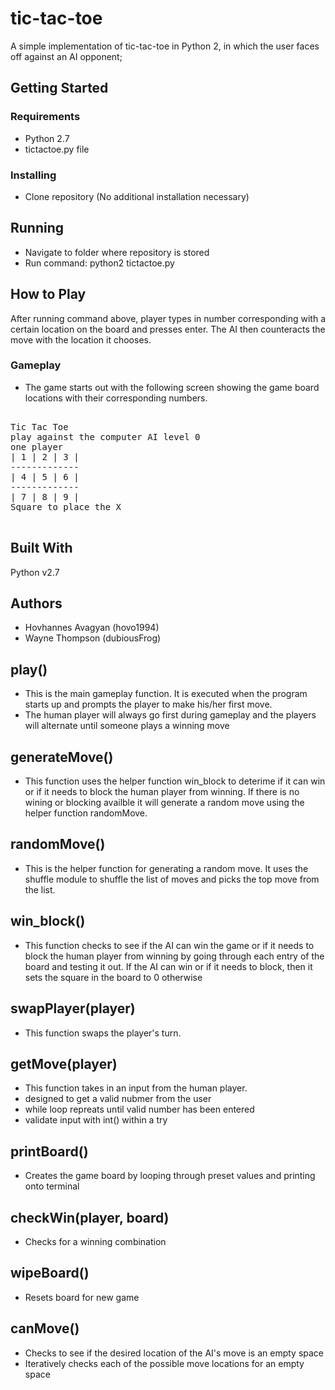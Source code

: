 # tic-tac-toe
A simple implementation of tic-tac-toe in Python 2, in which the user faces off against an AI opponent;

## Getting Started
### Requirements
- Python 2.7
- tictactoe.py file

### Installing
- Clone repository (No additional installation necessary)

## Running
- Navigate to folder where repository is stored
- Run command: python2 tictactoe.py

## How to Play
After running command above, player types in number corresponding with a certain location on the board and presses enter. The AI then counteracts the move with the location it chooses.
### Gameplay
- The game starts out with the following screen showing the game board locations with their corresponding numbers.
<pre>

Tic Tac Toe
play against the computer AI level 0
one player
| 1 | 2 | 3 |
-------------
| 4 | 5 | 6 |
-------------
| 7 | 8 | 9 |
Square to place the X 

</pre>

## Built With
Python v2.7

## Authors
- Hovhannes Avagyan (hovo1994)
- Wayne Thompson (dubiousFrog)

## play()
- This is the main gameplay function. It is executed when the program starts up and prompts the player to make his/her first move. 
- The human player will always go first during gameplay and the players will alternate until someone plays a winning move

## generateMove()
- This function uses the helper function win_block to deterime if it can win or if it needs to block the human player from winning. If there is no wining or blocking availble it will generate a random move using the helper function randomMove.

## randomMove()
- This is the helper function for generating a random move. It uses the shuffle module to shuffle the list of moves and picks the top move from the list.

## win_block()
- This function checks to see if the AI can win the game or if it needs to block the human player from winning by going through each entry of the board and testing it out. If the AI can win or if it needs to block, then it sets the square in the board to 0 otherwise 

## swapPlayer(player)
- This function swaps the player's turn.

## getMove(player)
- This function takes in an input from the human player.
- designed to get a valid nubmer from the user
- while loop repreats until valid number has been entered
- validate input with int() within a try 

## printBoard()
- Creates the game board by looping through preset values and printing onto terminal

## checkWin(player, board)
- Checks for a winning combination

## wipeBoard()
- Resets board for new game

## canMove()
- Checks to see if the desired location of the AI's move is an empty space
- Iteratively checks each of the possible move locations for an empty space